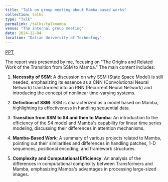 ```yaml
---
title: "Talk on group meeting about Mamba-based works"
collection: talks
type: "Talk"
permalink: /talks/talkmamba
venue: "The internal group meeting"
date: 2024-12-04
location: "Dalian University of Technology"
---
```


[PPT](https://cyfedu-dlut.github.io/PersonalWeb/PPT/mamba.pdf)

The report was presented by me, focusing on "The Origins and Related Work of the Transition from SSM to Mamba." The main content includes:

1. **Necessity of SSM**: A discussion on why SSM (State Space Model) is still needed, emphasizing its essence as a CNN (Convolutional Neural Network) transformed into an RNN (Recurrent Neural Network) and introducing the concept of nonlinear time-varying systems.

2. **Definition of SSM**: SSM is characterized as a model based on Mamba, highlighting its effectiveness in handling sequential data.

3. **Transition from SSM to S4 and then to Mamba**: An introduction to the efficiency of the S4 model and Mamba's capability for linear time series modeling, discussing their differences in attention mechanisms.

4. **Mamba-Based Work**: A summary of various projects related to Mamba, pointing out their similarities and differences in handling patches, 1-D sequences, positional encoding, and framework structures.

5. **Complexity and Computational Efficiency**: An analysis of the differences in computational complexity between Transformers and Mamba, emphasizing Mamba's advantages in processing large-sized images.



